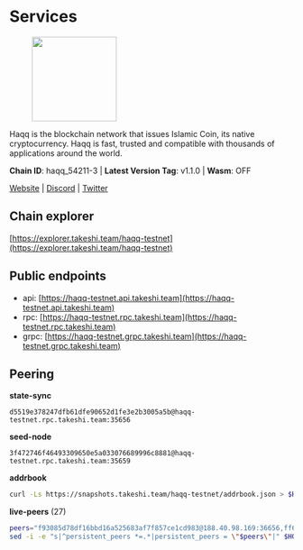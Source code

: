 # Services

<figure><img src="https://raw.githubusercontent.com/kj89/testnet_manuals/main/pingpub/logos/haqq.png" width="150" alt=""><figcaption></figcaption></figure>

Haqq is the blockchain network that issues Islamic Coin,  its native cryptocurrency. Haqq is fast, trusted and  compatible with thousands of applications around the world.

**Chain ID**: haqq_54211-3 | **Latest Version Tag**: v1.1.0 | **Wasm**: OFF

[Website](https://islamiccoin.net) | [Discord](https://discord.gg/hU9MHG5kZq) | [Twitter](https://twitter.com/Islamic_Coin)




## Chain explorer
[https://explorer.takeshi.team/haqq-testnet](https://explorer.takeshi.team/haqq-testnet)

## Public endpoints

* api: [https://haqq-testnet.api.takeshi.team](https://haqq-testnet.api.takeshi.team)
* rpc: [https://haqq-testnet.rpc.takeshi.team](https://haqq-testnet.rpc.takeshi.team)
* grpc: [https://haqq-testnet.grpc.takeshi.team](https://haqq-testnet.grpc.takeshi.team)

## Peering

**state-sync**

```text
d5519e378247dfb61dfe90652d1fe3e2b3005a5b@haqq-testnet.rpc.takeshi.team:35656
```

**seed-node**

```text
3f472746f46493309650e5a033076689996c8881@haqq-testnet.rpc.takeshi.team:35659
```

**addrbook**
```bash
curl -Ls https://snapshots.takeshi.team/haqq-testnet/addrbook.json > $HOME/.haqqd/config/addrbook.json
```

**live-peers** (27)
```bash
peers="f93085d78df16bbd16a525683af7f857ce1cd983@188.40.98.169:36656,ff6df373bf7bce436d488d2d8f5f5b283c6431d4@51.79.100.160:26656,b9e8ec4eeb359e1b3cf5675563e72787b9d40adf@95.217.132.146:26656,3df5a68b919177179c6dcb0b9c9354fd6bbba1c8@65.109.92.240:20116,d5519e378247dfb61dfe90652d1fe3e2b3005a5b@65.109.68.190:35656,ba56c564a5430632e59e2b08fc348735bc56b32f@154.12.232.140:26656,bc777df96c83c0433561c88c541dbbc520928f6c@195.3.221.239:26656,23ff658b56fbb8bc73372973a34733ff5d79b435@142.132.202.50:11604,56158e0f2acf850114e82644afceb565a73b08cc@185.144.99.95:26656,0833039f717227ccd156d156ea772746b8ac6d71@146.19.24.139:26656,6771e65c1b30cc514faf5943320fdda480fe9124@95.216.39.183:26656,c1daefce01efd7ab1c10bd503d386d08cf03c573@78.47.51.242:26656,78e3ef8adf819b479acc13a2f92ab5c0fa350aeb@66.45.231.30:11464,927a323649e7dd8d4c75da6e5edaee439652b46f@65.109.92.241:20116,2d13d679b64e1a574904a140f72815644ec71131@65.21.133.125:30656,00b1befaceba6b0178d2b6076ae0968adf4bd7b5@65.108.67.152:26656,ed145a35b436878c1f1c10634bd18600f3696e17@95.217.181.142:26656,32a8eec046b95e8646ff0810b4596dc7083a0beb@65.108.145.131:26656,3ba8280c245f4d63a8f7913aea64a5071f0c76d7@65.109.18.166:54656,59af99085c961a6a5c8dc4bc8b3abffda16ddccb@135.181.38.62:26656,f57fae1bdea281392b563a58978a2d8c0a37725f@95.217.233.234:26656,24e894d4d8a18276acf6051cccf369a1ce69842d@65.108.151.105:26656,0629018cef2e53288757381ffdc0b84cbb5931cc@95.216.1.249:26656,48a2a7762a579d25bca95b0a3548b714238dd60b@213.239.216.252:20656,6fad54232f11a0306bd0d942c2ec5f9ba0ae2f1a@34.91.54.209:26656,90b40d2b773090b82aa7788c2d1937e4fd6d2dc0@65.108.231.124:19656,9444cf6e8cc3e452f8006acce0283d87ee663b7a@185.163.125.253:35656"
sed -i -e "s|^persistent_peers *=.*|persistent_peers = \"$peers\"|" $HOME/.haqqd/config/config.toml
```
